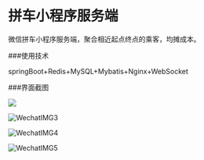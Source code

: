 # 拼车小程序服务端
微信拼车小程序服务端，聚合相近起点终点的乘客，均摊成本。

###使用技术

springBoot+Redis+MySQL+Mybatis+Nginx+WebSocket


###界面截图

![](https://i.loli.net/2019/01/08/5c34971c5a0c5.jpeg)

![WechatIMG3](https://i.loli.net/2019/01/08/5c34971dde39f.jpeg)

![WechatIMG4](https://i.loli.net/2019/01/08/5c34971e74c39.jpeg)

![WechatIMG5](https://i.loli.net/2019/01/08/5c34971e9839c.jpeg)
